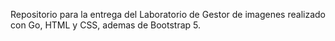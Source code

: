 Repositorio para la entrega del Laboratorio de Gestor de imagenes realizado con Go, HTML y CSS, ademas de Bootstrap 5.
